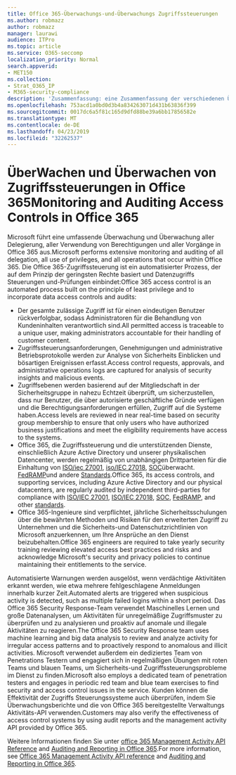 ```yaml
---
title: Office 365-Überwachungs-und-Überwachungs Zugriffssteuerungen
ms.author: robmazz
author: robmazz
manager: laurawi
audience: ITPro
ms.topic: article
ms.service: O365-seccomp
localization_priority: Normal
search.appverid:
- MET150
ms.collection:
- Strat_O365_IP
- M365-security-compliance
description: 'Zusammenfassung: eine Zusammenfassung der verschiedenen Überwachungs-und Überwachungs Zugriffssteuerelemente in Office 365.'
ms.openlocfilehash: 753acd1a0bd0d3b4a834263071d431b63836f399
ms.sourcegitcommit: 0017dc6a5f81c165d9dfd88be39a6bb17856582e
ms.translationtype: MT
ms.contentlocale: de-DE
ms.lasthandoff: 04/23/2019
ms.locfileid: "32262537"
---
```

# <a name="monitoring-and-auditing-access-controls-in-office-365"></a><span data-ttu-id="84db0-103">ÜberWachen und Überwachen von Zugriffssteuerungen in Office 365</span><span class="sxs-lookup"><span data-stu-id="84db0-103">Monitoring and Auditing Access Controls in Office 365</span></span>

<span data-ttu-id="84db0-104">Microsoft führt eine umfassende Überwachung und Überwachung aller Delegierung, aller Verwendung von Berechtigungen und aller Vorgänge in Office 365 aus.</span><span class="sxs-lookup"><span data-stu-id="84db0-104">Microsoft performs extensive monitoring and auditing of all delegation, all use of privileges, and all operations that occur within Office 365.</span></span> <span data-ttu-id="84db0-105">Die Office 365-Zugriffssteuerung ist ein automatisierter Prozess, der auf dem Prinzip der geringsten Rechte basiert und Datenzugriffs Steuerungen und-Prüfungen einbindet:</span><span class="sxs-lookup"><span data-stu-id="84db0-105">Office 365 access control is an automated process built on the principle of least privilege and to incorporate data access controls and audits:</span></span>
- <span data-ttu-id="84db0-106">Der gesamte zulässige Zugriff ist für einen eindeutigen Benutzer rückverfolgbar, sodass Administratoren für die Behandlung von Kundeninhalten verantwortlich sind.</span><span class="sxs-lookup"><span data-stu-id="84db0-106">All permitted access is traceable to a unique user, making administrators accountable for their handling of customer content.</span></span>
- <span data-ttu-id="84db0-107">Zugriffssteuerungsanforderungen, Genehmigungen und administrative Betriebsprotokolle werden zur Analyse von Sicherheits Einblicken und bösartigen Ereignissen erfasst.</span><span class="sxs-lookup"><span data-stu-id="84db0-107">Access control requests, approvals, and administrative operations logs are captured for analysis of security insights and malicious events.</span></span>
- <span data-ttu-id="84db0-108">Zugriffsebenen werden basierend auf der Mitgliedschaft in der Sicherheitsgruppe in nahezu Echtzeit überprüft, um sicherzustellen, dass nur Benutzer, die über autorisierte geschäftliche Gründe verfügen und die Berechtigungsanforderungen erfüllen, Zugriff auf die Systeme haben.</span><span class="sxs-lookup"><span data-stu-id="84db0-108">Access levels are reviewed in near real-time based on security group membership to ensure that only users who have authorized business justifications and meet the eligibility requirements have access to the systems.</span></span>
- <span data-ttu-id="84db0-109">Office 365, die Zugriffssteuerung und die unterstützenden Dienste, einschließlich Azure Active Directory und unserer physikalischen Datencenter, werden regelmäßig von unabhängigen Drittparteien für die Einhaltung von [ISO/iec 27001](https://www.microsoft.com/en-us/TrustCenter/Compliance/iso-iec-27001), [iso/IEC 27018](https://www.microsoft.com/en-us/TrustCenter/Compliance/iso-iec-27018), [SOC](https://www.microsoft.com/en-us/TrustCenter/Compliance/SOC)überwacht. [FedRAMP](https://www.microsoft.com/en-us/TrustCenter/Compliance/FedRAMP)und andere [Standards](https://www.microsoft.com/en-us/TrustCenter/Compliance?service=Office#Icons).</span><span class="sxs-lookup"><span data-stu-id="84db0-109">Office 365, its access controls, and supporting services, including Azure Active Directory and our physical datacenters, are regularly audited by independent third-parties for compliance with [ISO/IEC 27001](https://www.microsoft.com/en-us/TrustCenter/Compliance/iso-iec-27001), [ISO/IEC 27018](https://www.microsoft.com/en-us/TrustCenter/Compliance/iso-iec-27018), [SOC](https://www.microsoft.com/en-us/TrustCenter/Compliance/SOC), [FedRAMP](https://www.microsoft.com/en-us/TrustCenter/Compliance/FedRAMP), and other [standards](https://www.microsoft.com/en-us/TrustCenter/Compliance?service=Office#Icons).</span></span>
- <span data-ttu-id="84db0-110">Office 365-Ingenieure sind verpflichtet, jährliche Sicherheitsschulungen über die bewährten Methoden und Risiken für den erweiterten Zugriff zu Unternehmen und die Sicherheits-und Datenschutzrichtlinien von Microsoft anzuerkennen, um Ihre Ansprüche an den Dienst beizubehalten.</span><span class="sxs-lookup"><span data-stu-id="84db0-110">Office 365 engineers are required to take yearly security training reviewing elevated access best practices and risks and acknowledge Microsoft's security and privacy policies to continue maintaining their entitlements to the service.</span></span>

<span data-ttu-id="84db0-111">Automatisierte Warnungen werden ausgelöst, wenn verdächtige Aktivitäten erkannt werden, wie etwa mehrere fehlgeschlagene Anmeldungen innerhalb kurzer Zeit.</span><span class="sxs-lookup"><span data-stu-id="84db0-111">Automated alerts are triggered when suspicious activity is detected, such as multiple failed logins within a short period.</span></span> <span data-ttu-id="84db0-112">Das Office 365 Security Response-Team verwendet Maschinelles Lernen und große Datenanalysen, um Aktivitäten für unregelmäßige Zugriffsmuster zu überprüfen und zu analysieren und proaktiv auf anomale und illegale Aktivitäten zu reagieren.</span><span class="sxs-lookup"><span data-stu-id="84db0-112">The Office 365 Security Response team uses machine learning and big data analysis to review and analyze activity for irregular access patterns and to proactively respond to anomalous and illicit activities.</span></span> <span data-ttu-id="84db0-113">Microsoft verwendet außerdem ein dediziertes Team von Penetrations Testern und engagiert sich in regelmäßigen Übungen mit roten Teams und blauen Teams, um Sicherheits-und Zugriffssteuerungsprobleme im Dienst zu finden.</span><span class="sxs-lookup"><span data-stu-id="84db0-113">Microsoft also employs a dedicated team of penetration testers and engages in periodic red team and blue team exercises to find security and access control issues in the service.</span></span> <span data-ttu-id="84db0-114">Kunden können die Effektivität der Zugriffs Steuerungssysteme auch überprüfen, indem Sie Überwachungsberichte und die von Office 365 bereitgestellte Verwaltungs Aktivitäts-API verwenden.</span><span class="sxs-lookup"><span data-stu-id="84db0-114">Customers may also verify the effectiveness of access control systems by using audit reports and the management activity API provided by Office 365.</span></span> 

<span data-ttu-id="84db0-115">Weitere Informationen finden Sie unter [office 365 Management Activity API Reference](https://msdn.microsoft.com/en-us/library/office/mt227394.aspx) and [Auditing and Reporting in Office 365](office-365-auditing-and-reporting-overview.md).</span><span class="sxs-lookup"><span data-stu-id="84db0-115">For more information, see [Office 365 Management Activity API reference](https://msdn.microsoft.com/en-us/library/office/mt227394.aspx) and [Auditing and Reporting in Office 365](office-365-auditing-and-reporting-overview.md).</span></span>
